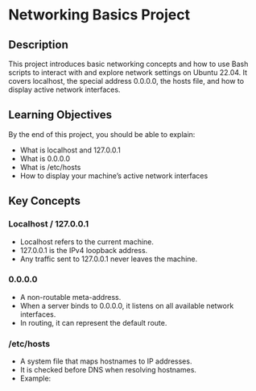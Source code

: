 # Networking Basics Project

## Description
This project introduces basic networking concepts and how to use Bash scripts to interact with and explore network settings on Ubuntu 22.04. It covers localhost, the special address 0.0.0.0, the hosts file, and how to display active network interfaces.

## Learning Objectives
By the end of this project, you should be able to explain:

- What is localhost and 127.0.0.1
- What is 0.0.0.0
- What is /etc/hosts
- How to display your machine’s active network interfaces

## Key Concepts

### Localhost / 127.0.0.1
- Localhost refers to the current machine.
- 127.0.0.1 is the IPv4 loopback address.
- Any traffic sent to 127.0.0.1 never leaves the machine.

### 0.0.0.0
- A non-routable meta-address.
- When a server binds to 0.0.0.0, it listens on all available network interfaces.
- In routing, it can represent the default route.

### /etc/hosts
- A system file that maps hostnames to IP addresses.
- It is checked before DNS when resolving hostnames.
- Example:
